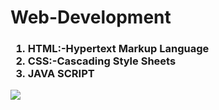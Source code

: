 # Web-Development

<h3>

<ol>

<li>HTML:-Hypertext Markup Language</li>
  
<li>CSS:-Cascading Style Sheets
</li>
  
<li>JAVA SCRIPT</li>
  
</ol>
  
</h3>

<img src="https://www.elegantthemes.com/blog/wp-content/uploads/2018/12/top11.png" >

